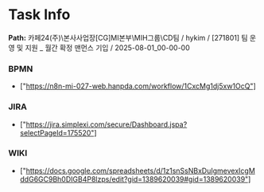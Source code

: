 # Task Info

**Path:** 카페24(주)\본사사업장\[CG]MI본부\MIH그룹\CD팀 / hykim / [271801] 팀 운영 및 지원 _ 월간 확정 맨먼스 기입 / 2025-08-01_00-00-00

### BPMN
- ["https://n8n-mi-027-web.hanpda.com/workflow/1CxcMg1dj5xw1OcQ"]

### JIRA
- ["https://jira.simplexi.com/secure/Dashboard.jspa?selectPageId=175520"]

### WIKI
- ["https://docs.google.com/spreadsheets/d/1z1snSsNBxDuIgmevexIcgMddG6GC9Bh0DIGB4P8lzps/edit?gid=1389620039#gid=1389620039"]

